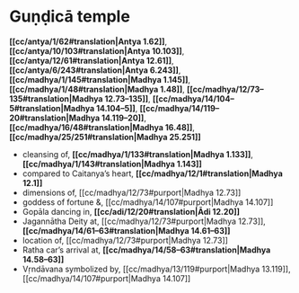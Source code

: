 # Guṇḍicā temple

**[[cc/antya/1/62#translation|Antya 1.62]]**, **[[cc/antya/10/103#translation|Antya 10.103]]**, **[[cc/antya/12/61#translation|Antya 12.61]]**, **[[cc/antya/6/243#translation|Antya 6.243]]**, **[[cc/madhya/1/145#translation|Madhya 1.145]]**, **[[cc/madhya/1/48#translation|Madhya 1.48]]**, **[[cc/madhya/12/73–135#translation|Madhya 12.73–135]]**, **[[cc/madhya/14/104–5#translation|Madhya 14.104–5]]**, **[[cc/madhya/14/119–20#translation|Madhya 14.119–20]]**, **[[cc/madhya/16/48#translation|Madhya 16.48]]**, **[[cc/madhya/25/251#translation|Madhya 25.251]]**

* cleansing of, **[[cc/madhya/1/133#translation|Madhya 1.133]]**, **[[cc/madhya/1/143#translation|Madhya 1.143]]**
* compared to Caitanya’s heart, **[[cc/madhya/12/1#translation|Madhya 12.1]]**
* dimensions of, [[cc/madhya/12/73#purport|Madhya 12.73]]
* goddess of fortune &, [[cc/madhya/14/107#purport|Madhya 14.107]]
* Gopāla dancing in, **[[cc/adi/12/20#translation|Ādi 12.20]]**
* Jagannātha Deity at, [[cc/madhya/12/73#purport|Madhya 12.73]], **[[cc/madhya/14/61–63#translation|Madhya 14.61–63]]**
* location of, [[cc/madhya/12/73#purport|Madhya 12.73]]
* Ratha car’s arrival at, **[[cc/madhya/14/58–63#translation|Madhya 14.58–63]]**
* Vṛndāvana symbolized by, [[cc/madhya/13/119#purport|Madhya 13.119]], [[cc/madhya/14/107#purport|Madhya 14.107]]

